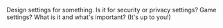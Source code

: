 Design settings for something. Is it for security or privacy settings? Game settings? What is it and what's important? (It's up to you!)
